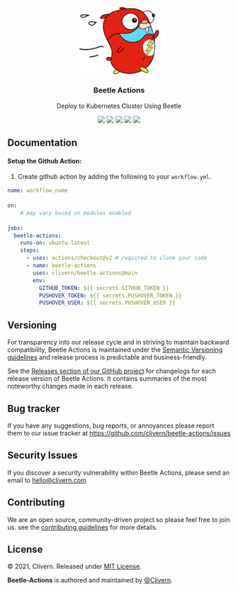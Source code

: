 <p align="center">
    <img src="https://raw.githubusercontent.com/clivern/beetle-actions/main/assets/img/gopher.png?v=0.1.0" width="180" />
    <h3 align="center">Beetle Actions</h3>
    <p align="center">Deploy to Kubernetes Cluster Using Beetle</p>
    <p align="center">
        <a href="https://travis-ci.com/Clivern/beetle-actions"><img src="https://travis-ci.com/Clivern/beetle-actions.svg?branch=main"></a>
            <a href="https://github.com/Clivern/beetle-actions/actions"><img src="https://github.com/Clivern/beetle-actions/workflows/beetle-actions/badge.svg"></a>
        <a href="https://github.com/Clivern/beetle-actions/releases"><img src="https://img.shields.io/badge/Version-0.1.0-red.svg"></a>
         <a href="https://hub.docker.com/r/clivern/beetle-actions"><img src="https://img.shields.io/badge/Docker-Latest-green"></a>
        <a href="https://github.com/Clivern/beetle-actions/blob/main/LICENSE"><img src="https://img.shields.io/badge/LICENSE-MIT-orange.svg"></a>
    </p>
</p>


## Documentation

#### Setup the Github Action:

1. Create github action by adding the following to your `workflow.yml`.

```yml
name: workflow_name

on:
    # may vary based on modules enabled

jobs:
  beetle-actions:
    runs-on: ubuntu-latest
    steps:
      - uses: actions/checkout@v2 # required to clone your code
      - name: beetle-actions
        uses: clivern/beetle-actions@main
        env:
          GITHUB_TOKEN: ${{ secrets.GITHUB_TOKEN }}
          PUSHOVER_TOKEN: ${{ secrets.PUSHOVER_TOKEN }}
          PUSHOVER_USER: ${{ secrets.PUSHOVER_USER }}
```

## Versioning

For transparency into our release cycle and in striving to maintain backward compatibility, Beetle Actions is maintained under the [Semantic Versioning guidelines](https://semver.org/) and release process is predictable and business-friendly.

See the [Releases section of our GitHub project](https://github.com/clivern/beetle-actions/releases) for changelogs for each release version of Beetle Actions. It contains summaries of the most noteworthy changes made in each release.


## Bug tracker

If you have any suggestions, bug reports, or annoyances please report them to our issue tracker at https://github.com/clivern/beetle-actions/issues


## Security Issues

If you discover a security vulnerability within Beetle Actions, please send an email to [hello@clivern.com](mailto:hello@clivern.com)


## Contributing

We are an open source, community-driven project so please feel free to join us. see the [contributing guidelines](CONTRIBUTING.md) for more details.


## License

© 2021, Clivern. Released under [MIT License](https://opensource.org/licenses/mit-license.php).

**Beetle-Actions** is authored and maintained by [@Clivern](https://github.com/clivern).
